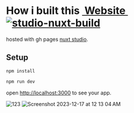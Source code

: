 # How i built this&nbsp;<a href="http://sudo-self-content-wind.nuxt.space/">&nbsp;Website&nbsp;</a>[![studio-nuxt-build](https://github.com/sudo-self/content-wind/actions/workflows/studio.yml/badge.svg)](https://github.com/sudo-self/content-wind/actions/workflows/studio.yml)<br>
hosted with gh pages [nuxt studio](https://sudo-self-content-wind.nuxt.space).

## Setup

```bash
npm install
```
```bash
npm run dev
```
 open [http://localhost:3000](http://localhost:3000) to see your app.

![123](https://github.com/sudo-self/blog/assets/119916323/f9b4540a-9100-4337-9059-14d8985abcc1)
![Screenshot 2023-12-17 at 12 13 04 AM](https://github.com/sudo-self/blog/assets/119916323/88c26fe9-0bfb-4ce3-b0a5-f12e47a02835)
